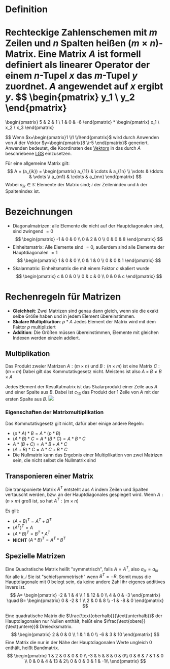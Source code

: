# Definition
Rechteckige Zahlenschemen mit $m$ Zeilen und $n$ Spalten heißen $(m \times n)$-Matrix.
Eine Matrix $A$ ist formell definiert als linearer Operator der einem $n$-Tupel $x$ das $m$-Tupel $y$ zuordnet. $A$ angewendet auf $x$ ergibt $y$.
$$
\begin{pmatrix}
y_1 \\
y_2
\end{pmatrix}
=
\begin{pmatrix}
5 & 2 & 1 \\
1 & 0 & -6
\end{pmatrix}
*
\begin{pmatrix}
x_1 \\
x_2 \\
x_3
\end{pmatrix}

$$
Wenn $x=\begin{pmatrix}1 \\1 \\1\end{pmatrix}$ wird durch Anwenden von $A$ der Vektor $y=\begin{pmatrix}8 \\-5 \end{pmatrix}$ generiert. Anwenden bedeutet, die Koordinaten des [Vektors](Vektoren%20und%20Vektorräume.md) in das durch $A$ beschriebene [LGS](Lineare%20Gleichungssysteme.md) einzusetzen.

Für eine allgemeine Matrix gilt:
$$
A = (a_{ik}) = 
\begin{pmatrix}
a_{11} & \cdots & a_{1n} \\
\vdots & \ddots & \vdots \\
a_{m1} & \cdots & a_{mn}
\end{pmatrix}
$$
Wobei $a_{ik} \in \mathbb{K}$ Elemente der Matrix sind; $i$ der Zeilenindex und $k$ der Spaltenindex ist.

# Bezeichnungen
- Diagonalmatrizen: alle Elemente die nicht auf der Hauptdiagonalen sind, sind zwingend $=0$ 
$$
\begin{pmatrix}
-1 & 0 & 0 \\
0 & 2 & 0 \\
0 & 0 & 8
\end{pmatrix}
$$
- Einheitsmatrix: Alle Elemente sind $=0$, außerdem sind alle Elemente der Hauptdiagonalen $=1$ 
$$
\begin{pmatrix}
1 & 0 & 0 \\
0 & 1 & 0 \\
0 & 0 & 1
\end{pmatrix}
$$
- Skalarmatrix: Einheitsmatrix die mit einem Faktor $c$ skaliert wurde
$$
\begin{pmatrix}
c & 0 & 0 \\
0 & c & 0 \\
0 & 0 & c
\end{pmatrix}
$$

# Rechenregeln für Matrizen
- **Gleichheit**: Zwei Matrizen sind genau dann gleich, wenn sie die exakt selbe Größe haben und in jedem Element übereinstimmen.
- **Skalare Multiplikation**: $p * A$ Jedes Element der Matrix wird mit dem Faktor $p$ multipliziert
- **Addition**: Die Größen müssen übereinstimmen, Elemente mit gleichen Indexen werden einzeln addiert.

## Multiplikation
Das Produkt zweier Matrizen $A: (m \times n)$ und $B: (n \times m)$ ist eine Matrix $C: (m \times m)$ 
Dabei gilt das Kommutativgesetz nicht. Meistens ist also $A\times B \neq B\times A$ 

Jedes Element der Resultatmatrix ist das Skalarprodukt einer Zeile aus $A$ und einer Spalte aus $B$. Dabei ist $c_{13}$ das Produkt der 1 Zeile von $A$ mit der ersten Spalte aus $B$.
![](MatrixMultiplikation.png)
### Eigenschaften der Matrixmultiplikation
Das Kommutativgesetz gilt nicht, dafür aber einige andere Regeln:
- $(p * A) * B = A * (p * B)$ 
- $(A*B)*C = A * (B * C) = A * B * C$ 
- $A * (B + C) = A * B + A * C$
- $(A + B) * C = A * C + B * C$
- Die Nullmatrix kann das Ergebnis einer Multiplikation von zwei Matrizen sein, die nicht selbst die Nullmatrix sind

## Transponieren einer Matrix
Die transponierte Matrix $A^T$ entsteht aus $A$ indem Zeilen und Spalten vertauscht werden, bzw. an der Hauptdiagonales gespiegelt wird. Wenn $A: (n \times m)$ groß ist, so hat $A^T: (m \times n)$ 

Es gilt:
- $(A+B)^T = A^T + B^T$ 
- $(A^T)^T = A$  
- $(A * B)^T = B^T * A^T$
- **NICHT** $(A*B)^T=A^T*B^T$ 

## Spezielle Matrizen
Eine Quadratische Matrix heißt "symmetrisch", falls $A=A^T$, also $a_{ik}=a_{ki}$ für alle $k,i$ 
Sie ist "schiefsymmetrisch" wenn $B^T=-B$. Somit muss die Hauptdiagonale mit $0$ belegt sein, da keine andere Zahl ihr eigenes additives Invers ist.
$$
A=
\begin{pmatrix}
-2 & 1 & 4 \\
1 & 12 & 0 \\
4 & 0 & -3
\end{pmatrix}
\quad
B=
\begin{pmatrix}
0 & -2 & 1 \\
2 & 0 & 8 \\
-1 & -8 & 0
\end{pmatrix}
$$

Eine quadratische Matrix die $\frac{\text{oberhalb}}{\text{unterhalb}}$ der Hauptdiagonalen nur Nullen enthält, heißt eine $\frac{\text{obere}}{\text{untere}}$ Dreiecksmatrix.
$$
\begin{pmatrix}
2 & 0 & 0 \\
1 & 1 & 0 \\
-6 & 3 & 10
\end{pmatrix}
$$
Eine Matrix die nur in der Nähe der Hauptdiagonalen Werte ungleich $0$ enthält, heißt Bandmatrix.
$$
\begin{pmatrix}
1 & 2 & 0 & 0 & 0 \\
-3 & 5 & 8 & 0 & 0\\
0 & 6 & 7 & 1 & 0 \\
0 & 0 & 4 & 13 & 2\\
0 & 0 & 0 & 1 & -1\\
\end{pmatrix}
$$
